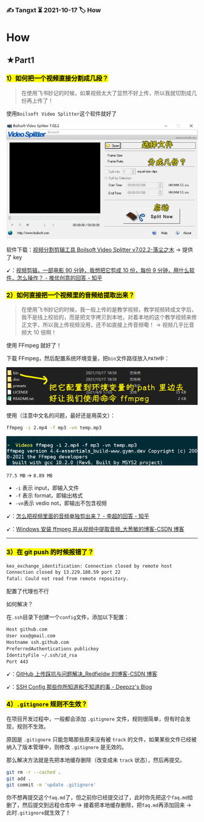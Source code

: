 ### ✍️ Tangxt ⏳ 2021-10-17 🏷️ How

# How

## ★Part1

### <mark>1）如何把一个视频直接分割成几段？</mark>

> 在使用飞书妙记的时候，如果视频太大了显然不好上传，所以我就切割成几份再上传了！

使用`Boilsoft Video Splitter`这个软件就好了

![Boilsoft Video Splitter](assets/img/2021-10-17-19-32-06.png)

软件下载：[视频分割剪辑工具 Boilsoft Video Splitter v7.02.2-落尘之木](https://www.luochenzhimu.com/archives/2459.html) -> 提供了 key

➹：[视频剪辑，一部电影 90 分钟，我想把它剪成 10 份，每份 9 分钟，用什么软件，怎么操作？ - 推优创意的回答 - 知乎](https://www.zhihu.com/question/363966416/answer/957702151)

### <mark>2）如何直接把一个视频里的音频给提取出来？</mark>

> 在使用飞书妙记的时候，我一般上传的是教学视频，教学视频转成文字后，我不是线上校验的，而是把文字拷贝到本地，对着本地的这个教学视频来修正文字，所以我上传视频没用，还不如直接上传音频嘞！ -> 视频几乎比音频大 10 倍啊！

使用 FFmpeg 就好了！

下载 FFmpeg，然后配置系统环境变量，把`bin`文件路径放入`PATH`中：

![PATH](assets/img/2021-10-17-19-39-18.png)

使用（注意中文名的问题，最好还是用英文）：

``` bash
ffmpeg -i 2.mp4 -f mp3 -vn temp.mp3
```

![FFmpeg](assets/img/2021-10-17-19-40-49.png)

`77.5 MB` -> `8.89 MB`

* `-i` 表示 input，即输入文件
* `-f` 表示 format，即输出格式
* `-vn`表示 vedio not，即输出不包含视频

➹：[怎么把视频里面的音频单独剪出来？ - 李超的回答 - 知乎](https://www.zhihu.com/question/484799567/answer/2116197694)

➹：[Windows 安装 ffmpeg 并从视频中提取音频_大葱敏的博客-CSDN 博客](https://blog.csdn.net/csm201314/article/details/83247566)

---

### <mark>3）在 git push 的时候报错了？</mark>

``` txt
kex_exchange_identification: Connection closed by remote host
Connection closed by 13.229.188.59 port 22
fatal: Could not read from remote repository.  
```

配置了代理也不行

如何解决？

在`.ssh`目录下创建一个`config`文件，添加以下配置：

``` txt
Host github.com
User xxx@gmail.com
Hostname ssh.github.com
PreferredAuthentications publickey
IdentityFile ~/.ssh/id_rsa
Port 443
```

➹：[GitHub 上传踩坑与问题解决_Redfieldw 的博客-CSDN 博客](https://blog.csdn.net/qq_40328147/article/details/119619632)

➹：[SSH Config 那些你所知道和不知道的事 - Deepzz's Blog](https://deepzz.com/post/how-to-setup-ssh-config.html)

### <mark>4）`.gitignore` 规则不生效？</mark>

在项目开发过程中，一般都会添加 `.gitignore` 文件，规则很简单，但有时会发现，规则不生效。

原因是 `.gitignore` 只能忽略那些原来没有被 `track` 的文件，如果某些文件已经被纳入了版本管理中，则修改 `.gitignore` 是无效的。

那么解决方法就是先把本地缓存删除（改变成未 `track` 状态），然后再提交。

``` bash
git rm -r --cached .
git add .
git commit -m 'update .gitignore'
```

你不想再提交这个`faq.md`了，但之前你已经提交过了，此时你先把这个`faq.md`给删了，然后提交到远程仓库中 -> 接着把本地缓存删除，把`faq.md`再添加回来 -> 此时`.gitignore`就生效了！
